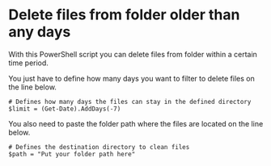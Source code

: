 # Delete files from folder older than any days

With this PowerShell script you can delete files from folder within a certain time period.

You just have to define how many days you want to filter to delete files on the line below.

```shell
# Defines how many days the files can stay in the defined directory
$limit = (Get-Date).AddDays(-7)
```

You also need to paste the folder path where the files are located on the line below.

```shell
# Defines the destination directory to clean files
$path = "Put your folder path here"
```
